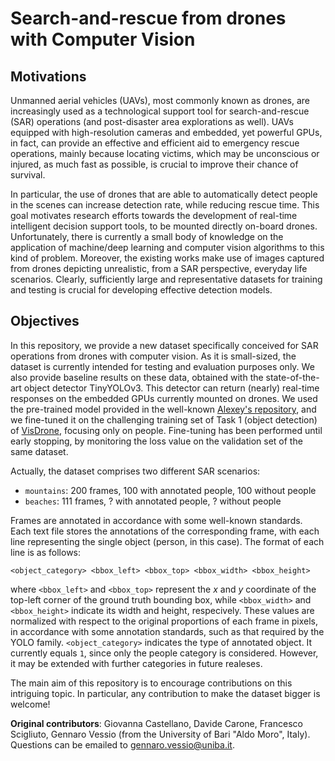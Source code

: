 # Search-and-rescue from drones with Computer Vision

## Motivations

Unmanned aerial vehicles (UAVs), most commonly known as drones, are increasingly used as a technological support tool for search-and-rescue (SAR) operations (and post-disaster area explorations as well). UAVs equipped with high-resolution cameras and embedded, yet powerful GPUs, in fact, can provide an effective and efficient aid to emergency rescue operations, mainly because locating victims, which may be unconscious or injured, as much fast as possible, is crucial to improve their chance of survival.

In particular, the use of drones that are able to automatically detect people in the scenes can increase detection rate, while reducing rescue time. This goal motivates research efforts towards the development of real-time intelligent decision support tools, to be mounted directly on-board drones. Unfortunately, there is currently a small body of knowledge on the application of machine/deep learning and computer vision algorithms to this kind of problem. Moreover, the existing works make use of images captured from drones depicting unrealistic, from a SAR perspective, everyday life scenarios. Clearly, sufficiently large and representative datasets for training and testing is crucial for developing effective detection models.

## Objectives

In this repository, we provide a new dataset specifically conceived for SAR operations from drones with computer vision. As it is small-sized, the dataset is currently intended for testing and evaluation purposes only. We also provide baseline results on these data, obtained with the state-of-the-art object detector TinyYOLOv3. This detector can return (nearly) real-time responses on the embedded GPUs currently mounted on drones. We used the pre-trained model provided in the well-known [Alexey's repository](https://github.com/AlexeyAB/darknet), and we fine-tuned it on the challenging training set of Task 1 (object detection) of [VisDrone](https://github.com/VisDrone/VisDrone-Dataset), focusing only on people. Fine-tuning has been performed until early stopping, by monitoring the loss value on the validation set of the same dataset.

Actually, the dataset comprises two different SAR scenarios: 
- `mountains`: 200 frames, 100 with annotated people, 100 without people
- `beaches`: 111 frames, ? with annotated people, ? without people

Frames are annotated in accordance with some well-known standards. Each text file stores the annotations of the corresponding frame, with each line representing the single object (person, in this case). The format of each line is as follows:

`<object_category> <bbox_left> <bbox_top> <bbox_width> <bbox_height>`

where `<bbox_left>` and `<bbox_top>` represent the *x* and *y* coordinate of the top-left corner of the ground truth bounding box, while `<bbox_width>` and `<bbox_height>` indicate its width and height, respecively. These values are normalized with respect to the original proportions of each frame in pixels, in accordance with some annotation standards, such as that required by the YOLO family. `<object_category>` indicates the type of annotated object. It currently equals `1`, since only the people category is considered. However, it may be extended with further categories in future realeses.

The main aim of this repository is to encourage contributions on this intriguing topic. In particular, any contribution to make the dataset bigger is welcome!

**Original contributors**: Giovanna Castellano, Davide Carone, Francesco Scigliuto, Gennaro Vessio (from the University of Bari "Aldo Moro", Italy). Questions can be emailed to <gennaro.vessio@uniba.it>.
